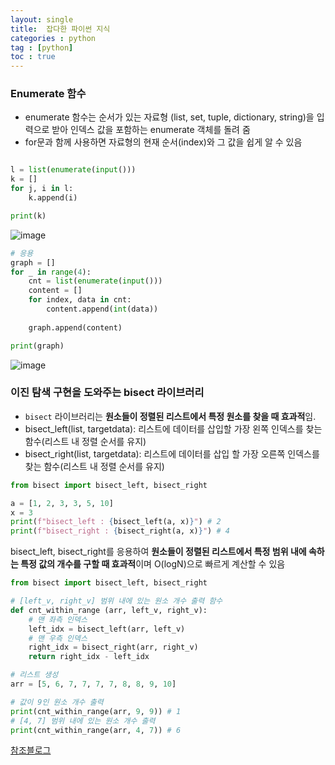 ```yaml
---
layout: single
title:  잡다한 파이썬 지식
categories : python
tag : [python]
toc : true
---
```


### Enumerate 함수
- enumerate 함수는 순서가 있는 자료형 (list, set, tuple, dictionary, string)을 입력으로 받아 인덱스 값을 포함하는 enumerate 객체를 돌려 줌
- for문과 함께 사용하면 자료형의 현재 순서(index)와 그 값을 쉽게 알 수 있음

```python

l = list(enumerate(input()))
k = []
for j, i in l:
    k.append(i)

print(k)

```

![image](https://user-images.githubusercontent.com/87630540/174390640-782499f3-e32c-49d2-80c4-e9493e5cd4fc.png)

``` python
# 응용
graph = []
for _ in range(4):
    cnt = list(enumerate(input()))
    content = []
    for index, data in cnt:
        content.append(int(data))
    
    graph.append(content)

print(graph)
```
![image](https://user-images.githubusercontent.com/87630540/174390827-13c18b56-f8fb-491a-a2a9-c49f1a911500.png)

### 이진 탐색 구현을 도와주는 bisect 라이브러리

- `bisect` 라이브러리는 **원소들이 정렬된 리스트에서 특정 원소를 찾을 때 효과적**임.
- bisect_left(list, targetdata): 리스트에 데이터를 삽입할 가장 왼쪽 인덱스를 찾는 함수(리스트 내 정렬 순서를 유지)
- bisect_right(list, targetdata): 리스트에 데이터를 삽입 할 가장 오른쪽 인덱스를 찾는 함수(리스트 내 정렬 순서를 유지)

```python
from bisect import bisect_left, bisect_right

a = [1, 2, 3, 3, 5, 10]
x = 3
print(f"bisect_left : {bisect_left(a, x)}") # 2
print(f"bisect_right : {bisect_right(a, x)}") # 4
```
bisect_left, bisect_right를 응용하여 **원소들이 정렬된 리스트에서 특정 범위 내에 속하는 특정 값의 개수를 구할 때 효과적**이며 O(logN)으로 빠르게 계산할 수 있음

```python
from bisect import bisect_left, bisect_right

# [left_v, right_v] 범위 내에 있는 원소 개수 출력 함수
def cnt_within_range (arr, left_v, right_v):
    # 맨 좌측 인덱스
    left_idx = bisect_left(arr, left_v)
    # 맨 우측 인덱스
    right_idx = bisect_right(arr, right_v)
    return right_idx - left_idx

# 리스트 생성
arr = [5, 6, 7, 7, 7, 7, 8, 8, 9, 10]

# 값이 9인 원소 개수 출력
print(cnt_within_range(arr, 9, 9)) # 1
# [4, 7] 범위 내에 있는 원소 개수 출력
print(cnt_within_range(arr, 4, 7)) # 6
```

[참조블로그](https://heytech.tistory.com/79)